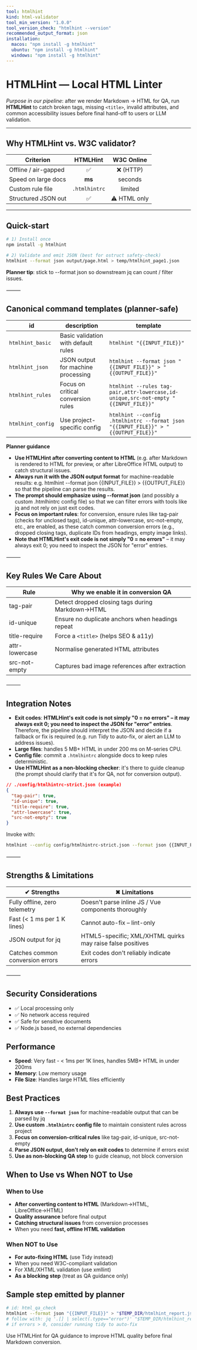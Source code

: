 ```yaml
---
tool: htmlhint
kind: html-validator
tool_min_version: "1.0.0"
tool_version_check: "htmlhint --version"
recommended_output_format: json
installation:
  macos: "npm install -g htmlhint"
  ubuntu: "npm install -g htmlhint"
  windows: "npm install -g htmlhint"
---
```


# HTMLHint — Local HTML Linter

*Purpose in our pipeline*: after we render Markdown → HTML for QA, run **HTMLHint** to catch broken tags, missing `<title>`, invalid attributes, and common accessibility issues before final hand-off to users or LLM validation.

---

## Why HTMLHint vs. W3C validator?

| Criterion            | HTMLHint | W3C Online |
|----------------------|:--------:|:----------:|
| Offline / air-gapped | ✅       | ❌ (HTTP)  |
| Speed on large docs  | **ms**   | seconds    |
| Custom rule file     | `.htmlhintrc` | limited |
| Structured JSON out  | ✅       | ⚠︎ HTML only |

---

## Quick-start

```bash
# 1) Install once
npm install -g htmlhint

# 2) Validate and emit JSON (best for ostruct safety-check)
htmlhint --format json output/page.html > temp/htmlhint_page1.json
```

**Planner tip**: stick to --format json so downstream jq can count / filter issues.

⸻

## Canonical command templates (planner-safe)

| id | description | template |
|----|-------------|----------|
| `htmlhint_basic` | Basic validation with default rules | `htmlhint "{{INPUT_FILE}}"` |
| `htmlhint_json` | JSON output for machine processing | `htmlhint --format json "{{INPUT_FILE}}" > "{{OUTPUT_FILE}}"` |
| `htmlhint_rules` | Focus on critical conversion rules | `htmlhint --rules tag-pair,attr-lowercase,id-unique,src-not-empty "{{INPUT_FILE}}"` |
| `htmlhint_config` | Use project-specific config | `htmlhint --config .htmlhintrc --format json "{{INPUT_FILE}}" > "{{OUTPUT_FILE}}"` |

**Planner guidance**

* **Use HTMLHint after converting content to HTML** (e.g. after Markdown is rendered to HTML for preview, or after LibreOffice HTML output) to catch structural issues.
* **Always run it with the JSON output format** for machine-readable results: e.g. htmlhint --format json {{INPUT_FILE}} > {{OUTPUT_FILE}} so that the pipeline can parse the results.
* **The prompt should emphasize using --format json** (and possibly a custom .htmlhintrc config file) so that we can filter errors with tools like jq and not rely on just exit codes.
* **Focus on important rules**: for conversion, ensure rules like tag-pair (checks for unclosed tags), id-unique, attr-lowercase, src-not-empty, etc., are enabled, as these catch common conversion errors (e.g., dropped closing tags, duplicate IDs from headings, empty image links).
* **Note that HTMLHint's exit code is not simply "0 = no errors"** – it may always exit 0; you need to inspect the JSON for "error" entries.

⸻

## Key Rules We Care About

| Rule | Why we enable it in conversion QA |
|------|-----------------------------------|
| tag-pair | Detect dropped closing tags during Markdown→HTML |
| id-unique | Ensure no duplicate anchors when headings repeat |
| title-require | Force a `<title>` (helps SEO & a11y) |
| attr-lowercase | Normalise generated HTML attributes |
| src-not-empty | Captures bad image references after extraction |

⸻

## Integration Notes

* **Exit codes**: **HTMLHint's exit code is not simply "0 = no errors" – it may always exit 0; you need to inspect the JSON for "error" entries**. Therefore, the pipeline should interpret the JSON and decide if a fallback or fix is required (e.g. run Tidy to auto-fix, or alert an LLM to address issues).
* **Large files**: handles 5 MB+ HTML in under 200 ms on M-series CPU.
* **Config file**: commit a `.htmlhintrc` alongside docs to keep rules deterministic.
* **Use HTMLHint as a non-blocking checker**: it's there to guide cleanup (the prompt should clarify that it's for QA, not for conversion output).

```json
// ./config/htmlhintrc-strict.json (example)
{
  "tag-pair": true,
  "id-unique": true,
  "title-require": true,
  "attr-lowercase": true,
  "src-not-empty": true
}
```

Invoke with:

```bash
htmlhint --config config/htmlhintrc-strict.json --format json {{INPUT_FILE}} > {{OUTPUT_FILE}}
```

⸻

## Strengths & Limitations

| ✔︎ Strengths | ✖︎ Limitations |
|-------------|---------------|
| Fully offline, zero telemetry | Doesn't parse inline JS / Vue components thoroughly |
| Fast (< 1 ms per 1 K lines) | Cannot auto-fix – lint-only |
| JSON output for jq | HTML5-specific; XML/XHTML quirks may raise false positives |
| Catches common conversion errors | Exit codes don't reliably indicate errors |

⸻

## Security Considerations

* ✅ Local processing only
* ✅ No network access required
* ✅ Safe for sensitive documents
* ✅ Node.js based, no external dependencies

## Performance

* **Speed**: Very fast - < 1ms per 1K lines, handles 5MB+ HTML in under 200ms
* **Memory**: Low memory usage
* **File Size**: Handles large HTML files efficiently

## Best Practices

1. **Always use `--format json`** for machine-readable output that can be parsed by jq
2. **Use custom `.htmlhintrc` config file** to maintain consistent rules across project
3. **Focus on conversion-critical rules** like tag-pair, id-unique, src-not-empty
4. **Parse JSON output, don't rely on exit codes** to determine if errors exist
5. **Use as non-blocking QA step** to guide cleanup, not block conversion

## When to Use vs When NOT to Use

### When to Use

* **After converting content to HTML** (Markdown→HTML, LibreOffice→HTML)
* **Quality assurance** before final output
* **Catching structural issues** from conversion processes
* When you need **fast, offline HTML validation**

### When NOT to Use

* **For auto-fixing HTML** (use Tidy instead)
* When you need W3C-compliant validation
* For XML/XHTML validation (use xmllint)
* **As a blocking step** (treat as QA guidance only)

## Sample step emitted by planner

```bash
# id: html_qa_check
htmlhint --format json "{{INPUT_FILE}}" > "$TEMP_DIR/htmlhint_report.json"
# follow with: jq '.[] | select(.type=="error")' "$TEMP_DIR/htmlhint_report.json" | wc -l
# if errors > 0, consider running tidy to auto-fix
```

Use HTMLHint for QA guidance to improve HTML quality before final Markdown conversion.
